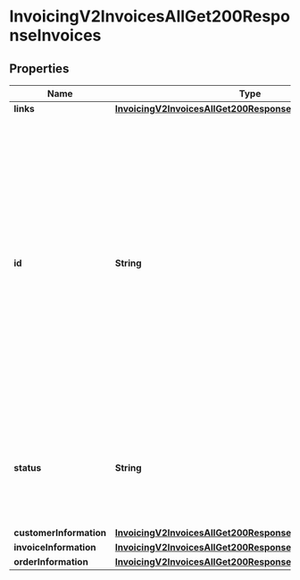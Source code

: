 
# InvoicingV2InvoicesAllGet200ResponseInvoices

## Properties
Name | Type | Description | Notes
------------ | ------------- | ------------- | -------------
**links** | [**InvoicingV2InvoicesAllGet200ResponseLinks**](InvoicingV2InvoicesAllGet200ResponseLinks.md) |  |  [optional]
**id** | **String** | An unique identification number generated by Cybersource to identify the submitted request. Returned by all services. It is also appended to the endpoint of the resource. On incremental authorizations, this value with be the same as the identification number returned in the original authorization response.  |  [optional]
**status** | **String** | The status of the invoice.  Possible values: - DRAFT - CREATED - SENT - PARTIAL - PAID - CANCELED  |  [optional]
**customerInformation** | [**InvoicingV2InvoicesAllGet200ResponseCustomerInformation**](InvoicingV2InvoicesAllGet200ResponseCustomerInformation.md) |  |  [optional]
**invoiceInformation** | [**InvoicingV2InvoicesAllGet200ResponseInvoiceInformation**](InvoicingV2InvoicesAllGet200ResponseInvoiceInformation.md) |  |  [optional]
**orderInformation** | [**InvoicingV2InvoicesAllGet200ResponseOrderInformation**](InvoicingV2InvoicesAllGet200ResponseOrderInformation.md) |  |  [optional]



